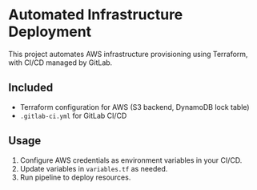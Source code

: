  # Automated Infrastructure Deployment

This project automates AWS infrastructure provisioning using Terraform, with CI/CD managed by GitLab.

## Included

- Terraform configuration for AWS (S3 backend, DynamoDB lock table)
- `.gitlab-ci.yml` for GitLab CI/CD

## Usage

1. Configure AWS credentials as environment variables in your CI/CD.
2. Update variables in `variables.tf` as needed.
3. Run pipeline to deploy resources.

